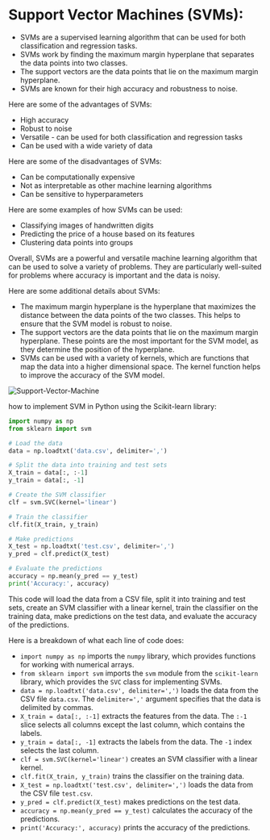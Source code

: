 # Support Vector Machines (SVMs):

* SVMs are a supervised learning algorithm that can be used for both classification and regression tasks.
* SVMs work by finding the maximum margin hyperplane that separates the data points into two classes.
* The support vectors are the data points that lie on the maximum margin hyperplane.
* SVMs are known for their high accuracy and robustness to noise.

Here are some of the advantages of SVMs:

* High accuracy
* Robust to noise
* Versatile - can be used for both classification and regression tasks
* Can be used with a wide variety of data

Here are some of the disadvantages of SVMs:

* Can be computationally expensive
* Not as interpretable as other machine learning algorithms
* Can be sensitive to hyperparameters

Here are some examples of how SVMs can be used:

* Classifying images of handwritten digits
* Predicting the price of a house based on its features
* Clustering data points into groups

Overall, SVMs are a powerful and versatile machine learning algorithm that can be used to solve a variety of problems. They are particularly well-suited for problems where accuracy is important and the data is noisy.

Here are some additional details about SVMs:

* The maximum margin hyperplane is the hyperplane that maximizes the distance between the data points of the two classes. This helps to ensure that the SVM model is robust to noise.
* The support vectors are the data points that lie on the maximum margin hyperplane. These points are the most important for the SVM model, as they determine the position of the hyperplane.
* SVMs can be used with a variety of kernels, which are functions that map the data into a higher dimensional space. The kernel function helps to improve the accuracy of the SVM model.

![Support-Vector-Machine](https://github.com/gamalahmed3265/Machine-Learning/assets/75225936/210578a6-f519-4993-bce8-92bdda44d165)



how to implement SVM in Python using the Scikit-learn library:

```python
import numpy as np
from sklearn import svm

# Load the data
data = np.loadtxt('data.csv', delimiter=',')

# Split the data into training and test sets
X_train = data[:, :-1]
y_train = data[:, -1]

# Create the SVM classifier
clf = svm.SVC(kernel='linear')

# Train the classifier
clf.fit(X_train, y_train)

# Make predictions
X_test = np.loadtxt('test.csv', delimiter=',')
y_pred = clf.predict(X_test)

# Evaluate the predictions
accuracy = np.mean(y_pred == y_test)
print('Accuracy:', accuracy)
```

This code will load the data from a CSV file, split it into training and test sets, create an SVM classifier with a linear kernel, train the classifier on the training data, make predictions on the test data, and evaluate the accuracy of the predictions.

Here is a breakdown of what each line of code does:

* `import numpy as np` imports the `numpy` library, which provides functions for working with numerical arrays.
* `from sklearn import svm` imports the `svm` module from the `scikit-learn` library, which provides the `SVC` class for implementing SVMs.
* `data = np.loadtxt('data.csv', delimiter=',')` loads the data from the CSV file `data.csv`. The `delimiter=','` argument specifies that the data is delimited by commas.
* `X_train = data[:, :-1]` extracts the features from the data. The `:-1` slice selects all columns except the last column, which contains the labels.
* `y_train = data[:, -1]` extracts the labels from the data. The `-1` index selects the last column.
* `clf = svm.SVC(kernel='linear')` creates an SVM classifier with a linear kernel.
* `clf.fit(X_train, y_train)` trains the classifier on the training data.
* `X_test = np.loadtxt('test.csv', delimiter=',')` loads the data from the CSV file `test.csv`.
* `y_pred = clf.predict(X_test)` makes predictions on the test data.
* `accuracy = np.mean(y_pred == y_test)` calculates the accuracy of the predictions.
* `print('Accuracy:', accuracy)` prints the accuracy of the predictions.

